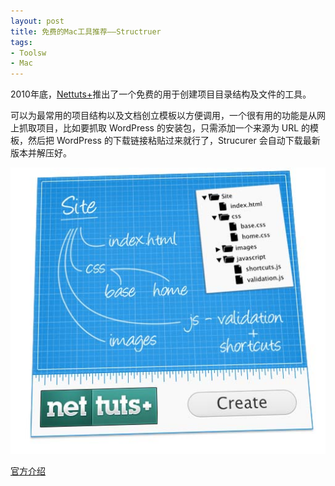```yaml
---
layout: post
title: 免费的Mac工具推荐——Structruer
tags: 
- Toolsw
- Mac
---
```


2010年底，[Nettuts+](http://net.tutsplus.com/)推出了一个免费的用于创建项目目录结构及文件的工具。

可以为最常用的项目结构以及文档创立模板以方便调用，一个很有用的功能是从网上抓取项目，比如要抓取 WordPress 的安装包，只需添加一个来源为 URL 的模板，然后把 WordPress 的下载链接粘贴过来就行了，Strucurer 会自动下载最新版本并解压好。

![software](/static/images/posts/structurerLarge.jpg)

[官方介绍](http://net.tutsplus.com/freebies/others/free-mac-utility-app-structurer/)
